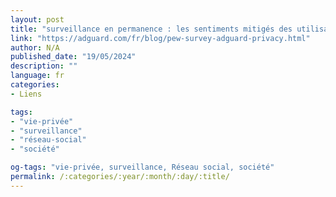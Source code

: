 ```yaml
---
layout: post
title: "surveillance en permanence : les sentiments mitigés des utilisateurs"
link: "https://adguard.com/fr/blog/pew-survey-adguard-privacy.html"
author: N/A
published_date: "19/05/2024"
description: ""
language: fr
categories:
- Liens

tags:
- "vie-privée"
- "surveillance"
- "réseau-social"
- "société"

og-tags: "vie-privée, surveillance, Réseau social, société"
permalink: /:categories/:year/:month/:day/:title/
---
```

